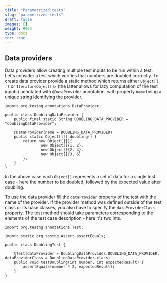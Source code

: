 ```yaml
---
title: "Parametrized tests"
slug: "parametrized-tests"
draft: false
images: []
weight: 9993
type: docs
toc: true
---
```


## Data providers
Data providers allow creating multiple test inputs to be run within a test. Let's consider a test which verifies that numbers are doubled correctly. To create data provider provide a static method which returns either `Object[][]` or `Iterator<Object[]>` (the latter allows for lazy computation of the test inputs) annotated with `@DataProvider` annotation, with property `name` being a unique string identifying the provider.

    import org.testng.annotations.DataProvider;
    
    public class DoublingDataProvider {
        public final static String DOUBLING_DATA_PROVIDER = "doublingDataProvider";
    
        @DataProvider(name = DOUBLING_DATA_PROVIDER)
        public static Object[][] doubling() {
            return new Object[][]{
                    new Object[]{1, 2},
                    new Object[]{2, 4},
                    new Object[]{3, 6}
            };
        }
    }

In the above case each `Object[]` represents a set of data for a single test case - here the number to be doubled, followed by the expected value after doubling.

To use the data provider fill the `dataProvider` property of the test with the name of the provider. If the provider method was defined outside of the test class or its base classes, you also have to specify the `dataProviderClass` property. The test method should take parameters corresponding to the elements of the test case description - here it's two ints.

    import org.testng.annotations.Test;
    
    import static org.testng.Assert.assertEquals;
    
    public class DoublingTest {
    
        @Test(dataProvider = DoublingDataProvider.DOUBLING_DATA_PROVIDER, dataProviderClass = DoublingDataProvider.class)
        public void testDoubling(int number, int expectedResult) {
            assertEquals(number * 2, expectedResult);
        }
    }

